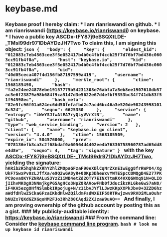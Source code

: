 # keybase.md
### Keybase proof  I hereby claim:    * I am rianriswandi on github.   * I am rianriswandi (https://keybase.io/rianriswandi) on keybase.   * I have a public key ASCDx-tFY87j9eBSQXtLDE-_TMsl99dr971DbAYDzJH7Two  To claim this, I am signing this object:  ```json {   "body": {     "key": {       "eldest_kid": "012083c7eb4563cee3f5e052417b4b0c4fbf4ccb25f7d76bf7bd436c0603cc91fb4f0a",       "host": "keybase.io",       "kid": "012083c7eb4563cee3f5e052417b4b0c4fbf4ccb25f7d76bf7bd436c0603cc91fb4f0a",       "uid": "40d05ceca407f4d156fb87197599a419",       "username": "rianriswandi"     },     "merkle_root": {       "ctime": 1568185498,       "hash": "fa2e24ee24878ebe19157775b54231308e76abfa7a5eb8ee1907618db57ac5e6f23879a98b684f9ca5147d3e5622e67d4efbf9353bc34f741db83f51f94598ec",       "hash_meta": "82e5fc96f01a624ec6dd50fefafbd2c7acd6bc46a3e520de982439981018c524",       "seqno": 6625350     },     "service": {       "entropy": "iWeYSJfwAtEA7ryQLyVVrXtN",       "name": "github",       "username": "rianriswandi"     },     "type": "web_service_binding",     "version": 2   },   "client": {     "name": "keybase.io go client",     "version": "4.4.0"   },   "ctime": 1568185509,   "expire_in": 504576000,   "prev": "078136efb3ca3c2f68bdaf0a60564d4402ee4b76336758960787ad65dd8e4d8e",   "seqno": 4,   "tag": "signature" } ```  with the key [ASCDx-tFY87j9eBSQXtLDE-_TMsl99dr971DbAYDzJH7Two](https://keybase.io/rianriswandi), yielding the signature:  ``` hKRib2R5hqhkZXRhY2hlZMOpaGFzaF90eXBlCqNrZXnEIwEgg8frRWPO4/XgUkF7SwxPv0zLJffXa/e9Q2wGA8yR+08Kp3BheWxvYWTESpcCBMQgB4E277PKPC9ova8KYFZNRALuS3YzZ1iWB4etZd2OTY7EINXTtmRX4VXQGWXq91N+QLIOjIIhvMK8g03NNmjkgPGSAgHCo3NpZ8RAVowFHb0fJducikzKLGkeGwS7aN8/1F4KA5ezgOHfNSlmbkIRpojug+N/z1ibvJYflLJwzKKpXXPkJbv0+3ZZD6hzaWdfdHlwZSCkaGFzaIKkdHlwZQildmFsdWXEIF58RTRwjzwv9RVDiMLaOuhrbNUZx7QXdGZXGqoHM2FJo3RhZ80CAqd2ZXJzaW9uAQ==  ```  And finally, I am proving ownership of the github account by posting this as a gist.  ### My publicly-auditable identity:  https://keybase.io/rianriswandi  ### From the command line:  Consider the [keybase command line program](https://keybase.io/download).  ```bash # look me up keybase id rianriswandi ```
